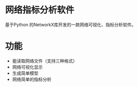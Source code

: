 # 网络指标分析软件

基于Python 的NetworkX库开发的一款网络可视化、指标分析软件。

# 功能

+ 能读取网络文件（支持三种格式）
+  网络可视化显示
+  生成简单模型
+  网络简单的指标分析